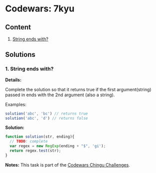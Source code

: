 # Codewars: 7kyu

## Content

1. [String ends with?](#string-ends-with)

## Solutions

### <div id="string-ends-with" />1. String ends with?

**Details:**

Complete the solution so that it returns true if the first argument(string) passed in ends with the 2nd argument (also a string).

Examples:
```javascript
solution('abc', 'bc') // returns true
solution('abc', 'd') // returns false
```

**Solution:**
```javascript
function solution(str, ending){
  // TODO: complete
  var regex = new RegExp(ending + "$", 'gi');
  return regex.test(str);
}
```

**Notes:** This task is part of the [Codewars Chingu Challenges](https://www.codewars.com/collections/chingu-challenge).
